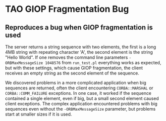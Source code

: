# TAO GIOP Fragmentation Bug
## Reproduces a bug when GIOP fragmentation is used 

The server returns a string sequence with two elements, the first is a
long 4MB string with repeating character 'A', the second element is
the string "Hello World". If one removes the command line parameters
`-ORBMaxMessageSize 1048576` from `run_test.pl` everything
works as expected, but with these settings, which cause GIOP
fragmentation, the client receives an empty string as the second
element of the sequence.

We discovered problems in a more complicated application when big
sequences are returned, often the client encountering
`CORBA::MARSHAL` or `CORBA::COMM_FAILURE` exceptions. In one
case, it worked if the sequence contained a single element, even if
big, but a small second element caused client exceptions. The complex
application encountered problems with big sequences even without the
`-ORBMaxMessageSize` parameter, but problems start at smaller
sizes if it is used.